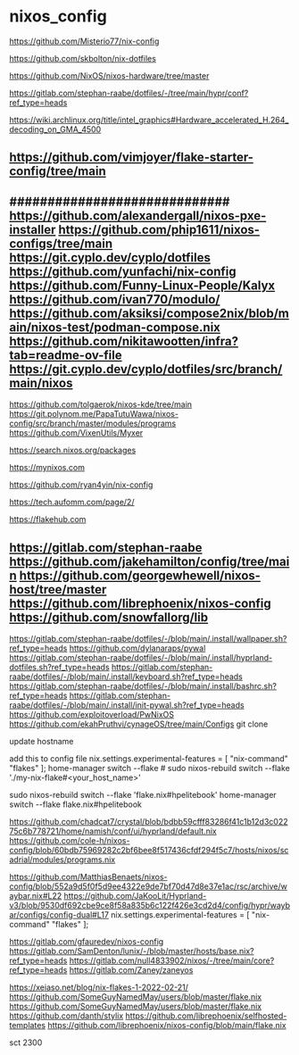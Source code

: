 # nixos_config

https://github.com/Misterio77/nix-config

https://github.com/skbolton/nix-dotfiles

https://github.com/NixOS/nixos-hardware/tree/master

https://gitlab.com/stephan-raabe/dotfiles/-/tree/main/hypr/conf?ref_type=heads

https://wiki.archlinux.org/title/intel_graphics#Hardware_accelerated_H.264_decoding_on_GMA_4500

https://github.com/vimjoyer/flake-starter-config/tree/main
-------
#############################
https://github.com/alexandergall/nixos-pxe-installer
https://github.com/phip1611/nixos-configs/tree/main
https://git.cyplo.dev/cyplo/dotfiles
https://github.com/yunfachi/nix-config
https://github.com/Funny-Linux-People/Kalyx
https://github.com/ivan770/modulo/
https://github.com/aksiksi/compose2nix/blob/main/nixos-test/podman-compose.nix
https://github.com/nikitawootten/infra?tab=readme-ov-file
https://git.cyplo.dev/cyplo/dotfiles/src/branch/main/nixos
----
https://github.com/tolgaerok/nixos-kde/tree/main
https://git.polynom.me/PapaTutuWawa/nixos-config/src/branch/master/modules/programs
https://github.com/VixenUtils/Myxer


https://search.nixos.org/packages

https://mynixos.com

https://github.com/ryan4yin/nix-config

https://tech.aufomm.com/page/2/

https://flakehub.com

https://gitlab.com/stephan-raabe
https://github.com/jakehamilton/config/tree/main
https://github.com/georgewhewell/nixos-host/tree/master
https://github.com/librephoenix/nixos-config
https://github.com/snowfallorg/lib
-----
https://gitlab.com/stephan-raabe/dotfiles/-/blob/main/.install/wallpaper.sh?ref_type=heads
https://github.com/dylanaraps/pywal
https://gitlab.com/stephan-raabe/dotfiles/-/blob/main/.install/hyprland-dotfiles.sh?ref_type=heads
https://gitlab.com/stephan-raabe/dotfiles/-/blob/main/.install/keyboard.sh?ref_type=heads
https://gitlab.com/stephan-raabe/dotfiles/-/blob/main/.install/bashrc.sh?ref_type=heads
https://gitlab.com/stephan-raabe/dotfiles/-/blob/main/.install/init-pywal.sh?ref_type=heads
https://github.com/exploitoverload/PwNixOS
https://github.com/ekahPruthvi/cynageOS/tree/main/Configs
git clone 


update hostname

add this to config file
nix.settings.experimental-features = [ "nix-command" "flakes" ];
home-manager switch --flake <flake-uri>#<USERNAME>
sudo nixos-rebuild switch --flake './my-nix-flake#<your_host_name>'

sudo nixos-rebuild switch --flake 'flake.nix#hpelitebook'
home-manager switch --flake flake.nix#hpelitebook

https://github.com/chadcat7/crystal/blob/bdbb59cfff83286f41c1b12d3c02275c6b778721/home/namish/conf/ui/hyprland/default.nix
https://github.com/cole-h/nixos-config/blob/60bdb75969282c2bf6bee8f517436cfdf294f5c7/hosts/nixos/scadrial/modules/programs.nix

https://github.com/MatthiasBenaets/nixos-config/blob/552a9d5f0f5d9ee4322e9de7bf70d47d8e37e1ac/rsc/archive/waybar.nix#L22
https://github.com/JaKooLit/Hyprland-v3/blob/9530df692cbe9ce8f58a835b6c122f426e3cd2d4/config/hypr/waybar/configs/config-dual#L17
 nix.settings.experimental-features = [ "nix-command" "flakes" ];


https://gitlab.com/gfauredev/nixos-config
https://gitlab.com/SamDenton/lunix/-/blob/master/hosts/base.nix?ref_type=heads
https://gitlab.com/null4833902/nixos/-/tree/main/core?ref_type=heads
https://gitlab.com/Zaney/zaneyos

https://xeiaso.net/blog/nix-flakes-1-2022-02-21/
https://github.com/SomeGuyNamedMay/users/blob/master/flake.nix
https://github.com/SomeGuyNamedMay/users/blob/master/flake.nix
https://github.com/danth/stylix
https://github.com/librephoenix/selfhosted-templates
https://github.com/librephoenix/nixos-config/blob/main/flake.nix

sct 2300